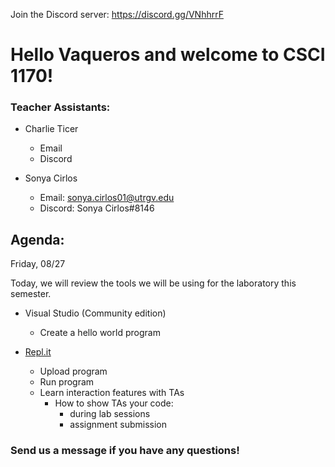 
Join the Discord server: https://discord.gg/VNhhrrF


# Hello Vaqueros and welcome to CSCI 1170! 


### Teacher Assistants:

  - Charlie Ticer 
    
    - Email
    - Discord
 
  - Sonya Cirlos 
  
    - Email: sonya.cirlos01@utrgv.edu
    - Discord: Sonya Cirlos#8146
  
## Agenda: 

Friday, 08/27

Today, we will review the tools we will be using for the laboratory this semester. 

- Visual Studio (Community edition) 
  
     - Create a hello world program
 

- [Repl.it](https://repl.it)

     - Upload program
     - Run program 
     - Learn interaction features with TAs
         - How to show TAs your code:
           - during lab sessions
           - assignment submission
                  
                  
                  
### Send us a message if you have any questions! 

